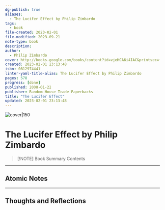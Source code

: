 ```yaml
---
dg-publish: true
aliases:
  - The Lucifer Effect by Philip Zimbardo
tags:
  - book
file-created: 2023-02-01
file-modified: 2023-09-21
note-type: book 
description: 
author:
  - Philip Zimbardo
cover: http://books.google.com/books/content?id=vjeHCA6i4IAC&printsec=frontcover&img=1&zoom=1&edge=curl&source=gbs_api
created: 2023-02-01 23:13:48
isbn: 0812974441 
linter-yaml-title-alias: The Lucifer Effect by Philip Zimbardo
pages: 578
progress: [done]
published: 2008-01-22
publisher: Random House Trade Paperbacks
title: "The Lucifer Effect"
updated: 2023-02-01 23:13:48
---
```


![cover|150](http://books.google.com/books/content?id=vjeHCA6i4IAC&printsec=frontcover&img=1&zoom=1&edge=curl&source=gbs_api)

# The Lucifer Effect by Philip Zimbardo

> [!NOTE] Book Summary
> Contents

---

## Atomic Notes

---

## Thoughts and Reflections
